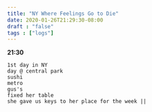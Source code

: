 ```yaml
---
title: "NY Where Feelings Go to Die"
date: 2020-01-26T21:29:30-08:00
draft : "false"
tags : ["logs"]
---
```


<!--more-->


**21:30**
```
1st day in NY
day @ central park
sushi
metro
gus's
fixed her table
she gave us keys to her place for the week ||
```


<!--
1 read

2 write

3 music

4 sing

5 YT Vizzies

6 P Call

7 Dance workout

8 POLIW.AT Blog

9 Archive

10 FF L&L

11 Friends & Fam

12 Love & Legacy

 -->
